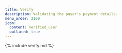 ```yaml
---
title: Verify
description: Validating the payer's payment details.
menu_order: 2100
icon:
  content: verified_user
  outlined: true
---
```


{% include verify.md %}
